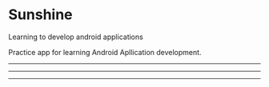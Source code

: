 # Sunshine
Learning to develop android applications

Practice app for learning Android Apllication development.

-------


------

-------
